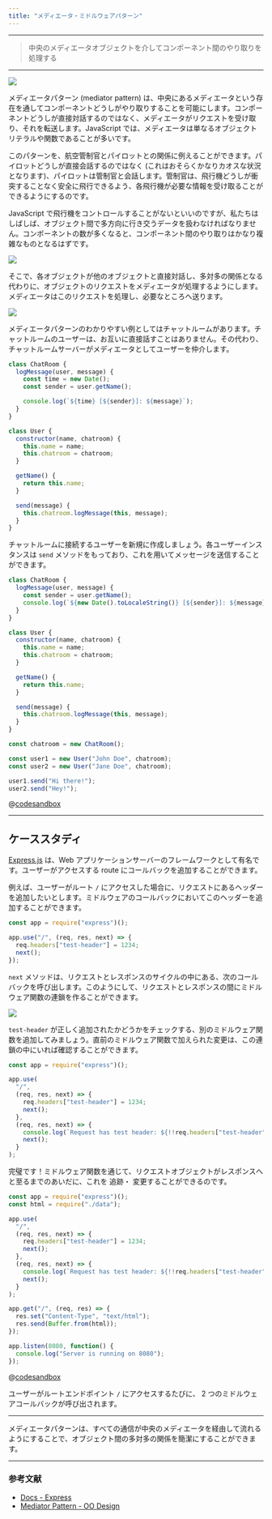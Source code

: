 ```yaml
---
title: "メディエータ・ミドルウェアパターン"
---
```


---

> 中央のメディエータオブジェクトを介してコンポーネント間のやり取りを処理する

---

![](/images/learning-patterns/mediator-pattern-1280w.jpg)

メディエータパターン (mediator pattern) は、中央にあるメディエータという存在を通してコンポーネントどうしがやり取りすることを可能にします。コンポーネントどうしが直接対話するのではなく、メディエータがリクエストを受け取り、それを転送します。JavaScript では、メディエータは単なるオブジェクトリテラルや関数であることが多いです。

このパターンを、航空管制官とパイロットとの関係に例えることができます。パイロットどうしが直接会話するのではなく (これはおそらくかなりカオスな状況となります)、パイロットは管制官と会話します。管制官は、飛行機どうしが衝突することなく安全に飛行できるよう、各飛行機が必要な情報を受け取ることができるようにするのです。

JavaScript で飛行機をコントロールすることがないといいのですが、私たちはしばしば、オブジェクト間で多方向に行き交うデータを扱わなければなりません。コンポーネントの数が多くなると、コンポーネント間のやり取りはかなり複雑なものとなるはずです。

![](/images/learning-patterns/mediator-pattern-1.png)

そこで、各オブジェクトが他のオブジェクトと直接対話し、多対多の関係となる代わりに、オブジェクトのリクエストをメディエータが処理するようにします。メディエータはこのリクエストを処理し、必要なところへ送ります。

![](/images/learning-patterns/mediator-pattern-2.png)

メディエータパターンのわかりやすい例としてはチャットルームがあります。チャットルームのユーザーは、お互いに直接話すことはありません。その代わり、チャットルームサーバーがメディエータとしてユーザーを仲介します。

```js
class ChatRoom {
  logMessage(user, message) {
    const time = new Date();
    const sender = user.getName();

    console.log(`${time} [${sender}]: ${message}`);
  }
}

class User {
  constructor(name, chatroom) {
    this.name = name;
    this.chatroom = chatroom;
  }

  getName() {
    return this.name;
  }

  send(message) {
    this.chatroom.logMessage(this, message);
  }
}
```

チャットルームに接続するユーザーを新規に作成しましょう。各ユーザーインスタンスは `send` メソッドをもっており、これを用いてメッセージを送信することができます。

```js:index.js
class ChatRoom {
  logMessage(user, message) {
    const sender = user.getName();
    console.log(`${new Date().toLocaleString()} [${sender}]: ${message}`);
  }
}

class User {
  constructor(name, chatroom) {
    this.name = name;
    this.chatroom = chatroom;
  }

  getName() {
    return this.name;
  }

  send(message) {
    this.chatroom.logMessage(this, message);
  }
}

const chatroom = new ChatRoom();

const user1 = new User("John Doe", chatroom);
const user2 = new User("Jane Doe", chatroom);

user1.send("Hi there!");
user2.send("Hey!");
```

@[codesandbox](https://codesandbox.io/embed/late-glade-7gjmr)

---

## ケーススタディ

[Express.js](https://expressjs.com/) は、Web アプリケーションサーバーのフレームワークとして有名です。ユーザーがアクセスする route にコールバックを追加することができます。

例えば、ユーザーがルート `/` にアクセスした場合に、リクエストにあるヘッダーを追加したいとします。ミドルウェアのコールバックにおいてこのヘッダーを追加することができます。

```js
const app = require("express")();

app.use("/", (req, res, next) => {
  req.headers["test-header"] = 1234;
  next();
});
```

`next` メソッドは、リクエストとレスポンスのサイクルの中にある、次のコールバックを呼び出します。このようにして、リクエストとレスポンスの間にミドルウェア関数の連鎖を作ることができます。

![](/images/learning-patterns/mediator-pattern-3.png)

`test-header` が正しく追加されたかどうかをチェックする、別のミドルウェア関数を追加してみましょう。直前のミドルウェア関数で加えられた変更は、この連鎖の中にいれば確認することができます。

```js
const app = require("express")();

app.use(
  "/",
  (req, res, next) => {
    req.headers["test-header"] = 1234;
    next();
  },
  (req, res, next) => {
    console.log(`Request has test header: ${!!req.headers["test-header"]}`);
    next();
  }
);
```

完璧です！ミドルウェア関数を通じて、リクエストオブジェクトがレスポンスへと至るまでのあいだに、これを 追跡・ 変更することができるのです。

```js:index.js
const app = require("express")();
const html = require("./data");

app.use(
  "/",
  (req, res, next) => {
    req.headers["test-header"] = 1234;
    next();
  },
  (req, res, next) => {
    console.log(`Request has test header: ${!!req.headers["test-header"]}`);
    next();
  }
);

app.get("/", (req, res) => {
  res.set("Content-Type", "text/html");
  res.send(Buffer.from(html));
});

app.listen(8080, function() {
  console.log("Server is running on 8080");
});
```

@[codesandbox](https://codesandbox.io/embed/express-js-0e4yr)

ユーザーがルートエンドポイント `/` にアクセスするたびに、 2 つのミドルウェアコールバックが呼び出されます。

---

メディエータパターンは、すべての通信が中央のメディエータを経由して流れるようにすることで、オブジェクト間の多対多の関係を簡潔にすることができます。

---

### 参考文献

* [Docs - Express](https://expressjs.com/)
* [Mediator Pattern - OO Design](https://www.oodesign.com/mediator-pattern.html)
